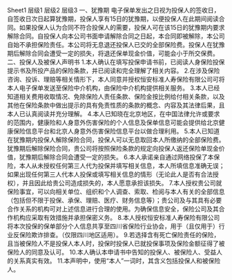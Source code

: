 Sheet1
	层级1	层级2	层级3
	一、犹豫期
		电子保单发出之日视为投保人的签收日，自签收日次日起算犹豫期，投保人享有15日的犹豫期，以便投保人在此期间阅读合同。如果投保人认为合同不符合投保人的需要，投保人可在该15日的犹豫期内要求解除合同。自投保人向本公司书面申请解除合同之日起，本合同即被解除，本公司自始不承担保险责任。本公司将无息退还投保人已交的全部保险费。投保人在犹豫期后解除合同会遭受一定的损失，将退还保单现金价值，可能会小于所交保费。
	二、投保人及被保人声明书
		1.本人确认在填写投保申请书前，已阅读人身保险投保提示书及所投产品的保险条款，并已阅读和完全理解了相关内容。
		2.在涉及保险咨询、投诉、理赔等相关情形下，本人同意并授权恒安标准人寿保险有限公司可将本人电子保单发送至保险中介机构，由保险中介机构提供相关服务。
		3.本人已经知道相关费用收取情况、免除保险人责任条款、保险金按比例给付相关条款，以及其他在保险条款中做出提示的具有免责性质的条款的概念、内容及其法律后果，且本人已认真阅读并充分理解。
		4.本人已知晓在北京地区，在中国法律允许或要求的范围内，健康险和人身意外伤害保险的个人信息及保单信息可能会提供给北京健康保险信息平台和北京人身意外伤害保险信息平台以做合理利用。
		5.本人已知道在犹豫期内投保人解除保险合同，投保人可以无息取回本人所缴纳的全部保险费。犹豫期后解除保险合同，贵公司将按照保险条款的规定向投保人返还保险单现金价值，犹豫期后解除合同会遭受一定的损失。
		6.本人承诺亲自通过网络投保了本保险，本人从未授权任何第三人代为投保并填写相关信息，本人所填信息准确无误；如果出现任何第三人代本人投保或填写相关信息的情形（无论此人是否有合法授权），并且因此给贵公司造成损失的，本人愿意承担该损失。
		7.本人授权贵公司就保险事宜，可以向相关单位、组织和个人调查、索取、检阅与本人有关的全部信息（包括但不限于投保、承保、理赔、医疗、财务信息等）；贵公司及与其具有必要合作关系的机构可对上述信息进行合理的使用。为确保信息安全，保险公司及其合作机构应采取有效措施并承担保密义务。
		8.本人授权恒安标准人寿保险有限公司将本次投保的保单部分个人信息共享至四川省保险行业协会，用于（且仅用于）行业反保险欺诈排查。（仅限四川地区适用）。
		9.若选择含有死亡保险责任的保险，且当被保险人不是投保人本人时，投保时投保人已就投保事项及保险金额征得了被保险人的同意及认可。
		10.本人确认本申请书中告知的投保人、被保险人、受益人的关系真实有效。
		11.本声明中，使用“本人”一词时，其含义包括投保人和被保险人。



